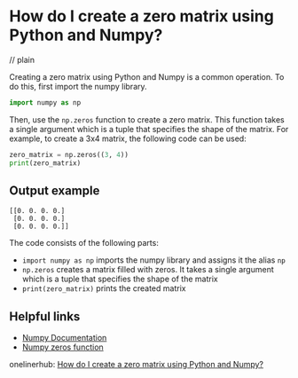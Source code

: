 # How do I create a zero matrix using Python and Numpy?
// plain

Creating a zero matrix using Python and Numpy is a common operation. To do this, first import the numpy library.

```python
import numpy as np
```

Then, use the `np.zeros` function to create a zero matrix. This function takes a single argument which is a tuple that specifies the shape of the matrix. For example, to create a 3x4 matrix, the following code can be used:

```python
zero_matrix = np.zeros((3, 4))
print(zero_matrix)
```

## Output example

```
[[0. 0. 0. 0.]
 [0. 0. 0. 0.]
 [0. 0. 0. 0.]]
```

The code consists of the following parts:
* `import numpy as np` imports the numpy library and assigns it the alias `np`
* `np.zeros` creates a matrix filled with zeros. It takes a single argument which is a tuple that specifies the shape of the matrix
* `print(zero_matrix)` prints the created matrix

## Helpful links
* [Numpy Documentation](https://numpy.org/doc/)
* [Numpy zeros function](https://docs.scipy.org/doc/numpy/reference/generated/numpy.zeros.html)

onelinerhub: [How do I create a zero matrix using Python and Numpy?](https://onelinerhub.com/python-scipy/how-do-i-create-a-zero-matrix-using-python-and-numpy)
